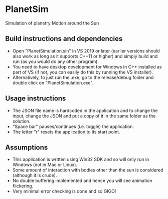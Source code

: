# PlanetSim
Simulation of planetry Motion around the Sun


## Build instructions and dependencies
- Open "PlanetSimulation.sln" in VS 2019 or later (earlier versions should also work as long as it supports C++11 or higher) and simply build and run (as you would do any other program). 
- You need to have desktop development for Windows in C++ installed as part of VS (if not, you can easily do this by running the VS installer).
- Alternatively, to just run the .exe, go to the release/debug folder and double click on "PlanetSimulation.exe".

## Usage instructions
- The JSON file name is hardcoded in the application and to change the input, change the JSON and put a copy of it in the same folder as the solution.
- "Space bar" pauses/continues (i.e. toggle) the application.
- The letter "r" resets the application to its start point.

## Assumptions
- This application is written using Win32 SDK and so will only run in Windows (not in Mac or Linux).
- Some amount of interaction with bodies other than the sun is considered (although it is crude).
- No double buffering implemented and hence you will see animation flickering.
- Very minimal error checking is done and so GIGO!
